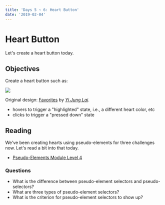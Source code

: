 ```yaml
---
title: 'Days 5 ~ 6: Heart Button'
date: '2019-02-04'
---
```


# Heart Button

Let's create a heart button today.

## Objectives

Create a heart button such as:

![](https://cdn.dribbble.com/users/2544678/screenshots/5574342/day44.gif)

Original design: [Favorites](https://dribbble.com/shots/5574342--044-Favorites) by [_Yi Jung Lai_](https://dribbble.com/greenair33).

- hovers to trigger a "highlighted" state, i.e., a different heart color, etc
- clicks to trigger a "pressed down" state

## Reading

We've been creating hearts using pseudo-elements for three challenges now. Let's read a bit into that today.

- [Pseudo-Elements Module Level 4](https://www.w3.org/TR/css-pseudo-4/)

### Questions

- What is the difference between pseudo-element selectors and pseudo-selectors?
- What are three types of pseudo-element selectors?
- What is the criterion for pseudo-element selectors to show up?
